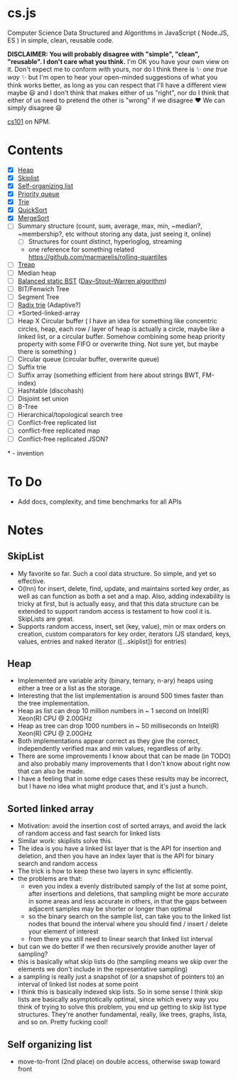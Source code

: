 # cs.js

Computer Science Data Structured and Algorithms in JavaScript ( Node.JS, ES ) in simple, clean, reusable code.

**DISCLAIMER: You will probably disagree with "simple", "clean", "reusable". I don't care what you think.** I'm OK you have your own view on it. Don't expect me to conform with yours, nor do I think there is :sparkles: *one true way* :sparkles: but I'm open to hear your open-minded suggestions of what you think works better, as long as you can respect that I'll have a different view maybe :smiley: and I don't think that makes either of us "right", nor do I think that either of us need to pretend the other is "wrong" if we disagree :heart: We can simply disagree :smiley:

[cs101](https://npmjs.com/package/cs101) on NPM.

# Contents

- [x] [Heap](src/heap.js)
- [x] [Skiplist](src/skiplist.js)
- [x] [Self-organizing list](src/sol.js) 
- [x] [Priority queue](src/pq.js)
- [x] [Trie](src/trie.js)
- [x] [QuickSort](src/quicksort.js)
- [x] [MergeSort](src/mergesort.js)
- [ ] Summary structure (count, sum, average, max, min, ~median?, ~membership?, etc without storing any data, just seeing it, online)
  - [ ] Structures for count distinct, hyperloglog, streaming 
  - one reference for something related https://github.com/marmarelis/rolling-quantiles
- [ ] [Treap](src/treap.js)
- [ ] Median heap
- [ ] [Balanced static BST](src/static-bst.js) ([Day–Stout–Warren algorithm](https://en.wikipedia.org/wiki/Day%E2%80%93Stout%E2%80%93Warren_algorithm))
- [ ] BIT/Fenwich Tree
- [ ] Segment Tree
- [ ] [Radix trie](src/trie.js) (Adaptive?)
- [ ] \*Sorted-linked-array 
- [ ] Heap X Circular buffer ( I have an idea for something like concentric circles, heap, each row / layer of heap is actually a circle, maybe like a linked list, or a circular buffer. Somehow combining some heap priority property with some FIFO or overwrite thing. Not sure yet, but maybe there is something )
- [ ] Circular queue (circular buffer, overwrite queue)
- [ ] Suffix trie
- [ ] Suffix array (something efficient from here about strings BWT, FM-index)
- [ ] Hashtable (discohash)
- [ ] Disjoint set union
- [ ] B-Tree
- [ ] Hierarchical/topological search tree
- [ ] Conflict-free replicated list
- [ ] conflict-free replicated map
- [ ] Conflict-free replicated JSON?

\* - invention

# To Do

- Add docs, complexity, and time benchmarks for all APIs

# Notes

## SkipList

- My favorite so far. Such a cool data structure. So simple, and yet so effective.
- O(lnn) for insert, delete, find, update, and maintains sorted key order, as well as can function as both a set and a map. Also, adding indexability is tricky at first, but is actually easy, and that this data structure can be extended to support random access is testament to how cool it is. SkipLists are great.
- Supports random access, insert, set (key, value), min or max orders on creation, custom comparators for key order, iterators (JS standard, keys, values, entries and naked iterator ([...skiplist]) for entries)

## Heap

- Implemented are variable arity (binary, ternary, n-ary) heaps using either a tree or a list as the storage.
- Interesting that the list implementation is around 500 times faster than the tree implementation.
- Heap as list can drop 10 million numbers in ~ 1 second on Intel(R) Xeon(R) CPU @ 2.00GHz
- Heap as tree can drop 1000 numbers in ~ 50 milliseconds on Intel(R) Xeon(R) CPU @ 2.00GHz
- Both implementations appear correct as they give the correct, independently verified max and min values, regardless of arity.
- There are some improvements I know about that can be made (in TODO) and also probably many improvements that I don't know about right now that can also be made. 
- I have a feeling that in some edge cases these results may be incorrect, but I have no idea what might produce that, and it's just a hunch.

## Sorted linked array

- Motivation: avoid the insertion cost of sorted arrays, and avoid the lack of random access and fast search for linked lists
- Similar work: skiplists solve this.
- The idea is you have a linked list layer that is the API for insertion and deletion, and then you have an index layer that is the API for binary search and random access
- The trick is how to keep these two layers in sync efficiently.
- the problems are that:
  - even you index a evenly distributed samply of the list at some point, after insertions and deletions, that sampling might be more accurate in some areas and less accurate in others, in that the gaps between adjacent samples may be shorter or longer than optimal
  - so the binary search on the sample list, can take you to the linked list nodes that bound the interval where you should find / insert / delete your element of interest
  - from there you still need to linear search that linked list interval
- but can we do better if we then recursively provide another layer of sampling?
- this is basically what skip lists do (the sampling means we skip over the elements we don't include in the representative sampling)
- a sampling is really just a snapshot of (or a snapshot of pointers to) an interval of linked list nodes at some point
- I think this is basically indexed skip lists. So in some sense I think skip lists are basically asymptotically optimal, since which every way you think of trying to solve this problem, you end up getting to skip list type structures. They're another fundamental, really, like trees, graphs, lista, and so on. Pretty fucking cool!

## Self organizing list

- move-to-front (2nd place) on double access, otherwise swap toward front
